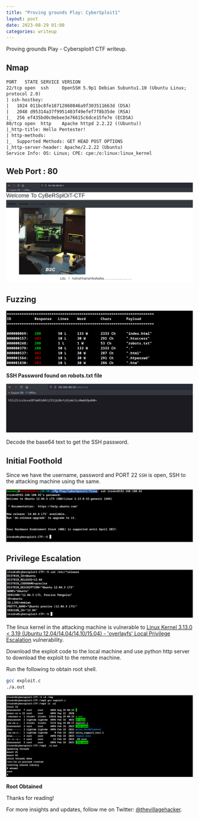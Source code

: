 ```yaml
---
title: "Proving grounds Play: CyberSploit1"
layout: post
date: 2023-08-29 01:00
categories: writeup
---
```


Proving grounds Play - Cybersploit1 CTF writeup.

## Nmap

```text
PORT   STATE SERVICE VERSION
22/tcp open  ssh     OpenSSH 5.9p1 Debian 5ubuntu1.10 (Ubuntu Linux; protocol 2.0)
| ssh-hostkey: 
|   1024 011bc8fe18712860846a9f303511663d (DSA)
|   2048 d95314a37f9951403f49efef7f8b35de (RSA)
|_  256 ef435bd0c0ebee3e76615c6dce15fe7e (ECDSA)
80/tcp open  http    Apache httpd 2.2.22 ((Ubuntu))
|_http-title: Hello Pentester!
| http-methods: 
|_  Supported Methods: GET HEAD POST OPTIONS
|_http-server-header: Apache/2.2.22 (Ubuntu)
Service Info: OS: Linux; CPE: cpe:/o:linux:linux_kernel
```

## Web Port : 80

![img](/assets/images/CTF/Proving_Grounds/Cybersploit1/web.png)

## Fuzzing

![img](/assets/images/CTF/Proving_Grounds/Cybersploit1/files.png)

**SSH Password found on robots.txt file**

![img](/assets/images/CTF/Proving_Grounds/Cybersploit1/flag1.png)

Decode the base64 text to get the SSH password.

## Initial Foothold

Since we have the username, password and PORT 22 `SSH` is open, SSH to the attacking machine using the same.

![img](/assets/images/CTF/Proving_Grounds/Cybersploit1/ssh.png)

## Privilege Escalation

![img](/assets/images/CTF/Proving_Grounds/Cybersploit1/kernel.png)

The linux kernel in the attacking machine is vulnerable to [Linux Kernel 3.13.0 < 3.19 (Ubuntu 12.04/14.04/14.10/15.04) - 'overlayfs' Local Privilege Escalation](https://www.exploit-db.com/exploits/37292) vulnerability.

Download the exploit code to the local machine and use python http server to download the exploit to the remote machine.

Run the following to obtain root shell.

```sh
gcc exploit.c
./a.out
```

![img](/assets/images/CTF/Proving_Grounds/Cybersploit1/root.png)

**Root Obtained**

Thanks for reading!

For more insights and updates, follow me on Twitter: [@thevillagehacker](https://twitter.com/thevillagehackr).